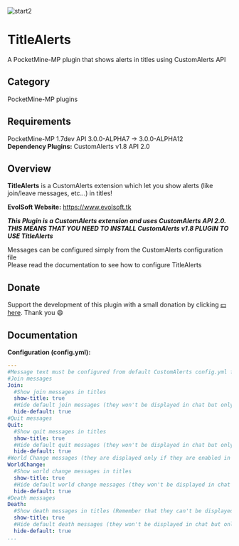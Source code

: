 ![start2](https://cloud.githubusercontent.com/assets/10303538/6315586/9463fa5c-ba06-11e4-8f30-ce7d8219c27d.png)

# TitleAlerts

A PocketMine-MP plugin that shows alerts in titles using CustomAlerts API

## Category

PocketMine-MP plugins

## Requirements

PocketMine-MP 1.7dev API 3.0.0-ALPHA7 -> 3.0.0-ALPHA12<br>
**Dependency Plugins:** CustomAlerts v1.8 API 2.0

## Overview

**TitleAlerts** is a CustomAlerts extension which let you show alerts (like join/leave messages, etc...) in titles!

**EvolSoft Website:** https://www.evolsoft.tk

***This Plugin is a CustomAlerts extension and uses CustomAlerts API 2.0. THIS MEANS THAT YOU NEED TO INSTALL CustomAlerts v1.8 PLUGIN TO USE TitleAlerts***

Messages can be configured simply from the CustomAlerts configuration file<br>
Please read the documentation to see how to configure TitleAlerts

## Donate

Support the development of this plugin with a small donation by clicking [:dollar: here](https://www.paypal.com/cgi-bin/webscr?cmd=_donations&business=flavius.c.1999@gmail.com&lc=US&item_name=www.evolsoft.tk&no_note=0&cn=&curency_code=EUR&bn=PP-DonationsBF:btn_donateCC_LG.gif:NonHosted). Thank you :smile:

## Documentation 

**Configuration (config.yml):**

```yaml
---
#Message text must be configured from default CustomAlerts config.yml file
#Join messages
Join:
  #Show join messages in titles
  show-title: true
  #Hide default join messages (they won't be displayed in chat but only on titles)
  hide-default: true
#Quit messages
Quit:
  #Show quit messages in titles
  show-title: true
  #Hide default quit messages (they won't be displayed in chat but only on titles)
  hide-default: true
#World Change messages (they are displayed only if they are enabled in CustomAlerts configuration)
WorldChange:
  #Show world change messages in titles
  show-title: true
  #Hide default world change messages (they won't be displayed in chat but only on titles)
  hide-default: true
#Death messages
Death:
  #Show death messages in titles (Remember that they can't be displayed from the victim)
  show-title: true
  #Hide default death messages (they won't be displayed in chat but only on titles)
  hide-default: true
...
```